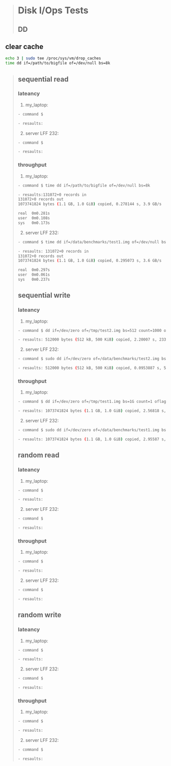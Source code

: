> # Disk I/Ops Tests
> ## DD
## clear cache
```bash 
echo 3 | sudo tee /proc/sys/vm/drop_caches
time dd if=/path/to/bigfile of=/dev/null bs=8k
```
> ## sequential read 
> ### lateancy
> 1. my_laptop:
> ```bash
> - command $
> ```
> ```bash
> - resaults:
> ```
> 2. server LFF 232:
> ```bash
> - command $
> ```
> ```bash
> - resaults:
> ```
> ### throughput
> 1. my_laptop:
> ```bash
> - command $ time dd if=/path/to/bigfile of=/dev/null bs=8k
> ```
> ```bash
> - resaults:131072+0 records in
> 131072+0 records out
> 1073741824 bytes (1.1 GB, 1.0 GiB) copied, 0.278144 s, 3.9 GB/s
>
> real	0m0.281s
> user	0m0.108s
> sys	0m0.173s
> ```
> 2. server LFF 232:
> ```bash
> - command $ time dd if=/data/benchmarks/test1.img of=/dev/null bs=8k
> ```
> ```bash
> - resaults: 131072+0 records in
> 131072+0 records out
> 1073741824 bytes (1.1 GB, 1.0 GiB) copied, 0.295073 s, 3.6 GB/s
>
> real	0m0.297s
> user	0m0.061s
> sys	0m0.237s
> ```
> ## sequential write
> ### lateancy
> 1. my_laptop:
> ```bash
> - command $ dd if=/dev/zero of=/tmp/test2.img bs=512 count=1000 oflag=dsync
> ```
> ```bash
> - resaults: 512000 bytes (512 kB, 500 KiB) copied, 2.20007 s, 233 kB/s
> ```
> 2. server LFF 232:
> ```bash
> - command $ sudo dd if=/dev/zero of=/data/benchmarks/test2.img bs=512 count=1000 oflag=dsync
> ```
> ```bash
> - resaults: 512000 bytes (512 kB, 500 KiB) copied, 0.0953887 s, 5.4 MB/s
> ```
> ### throughput
> 1. my_laptop:
> ```bash
> - command $ dd if=/dev/zero of=/tmp/test1.img bs=1G count=1 oflag=dsync
> ```
> ```bash
> - resaults: 1073741824 bytes (1.1 GB, 1.0 GiB) copied, 2.56818 s, 418 MB/s
> ```
> 2. server LFF 232:
> ```bash
> - command $ sudo dd if=/dev/zero of=/data/benchmarks/test1.img bs=1G count=1 oflag=dsync
> ```
> ```bash
> - resaults: 1073741824 bytes (1.1 GB, 1.0 GiB) copied, 2.95587 s, 363 MB/s
> ```
> ## random read 
> ### lateancy
> 1. my_laptop:
> ```bash
> - command $
> ```
> ```bash
> - resaults:
> ```
> 2. server LFF 232:
> ```bash
> - command $
> ```
> ```bash
> - resaults:
> ```
> ### throughput
> 1. my_laptop:
> ```bash
> - command $
> ```
> ```bash
> - resaults:
> ```
> 2. server LFF 232:
> ```bash
> - command $
> ```
> ```bash
> - resaults:
> ```
> ## random write
> ### lateancy
> 1. my_laptop:
> ```bash
> - command $
> ```
> ```bash
> - resaults:
> ```
> 2. server LFF 232:
> ```bash
> - command $
> ```
> ```bash
> - resaults:
> ```
> ### throughput
> 1. my_laptop:
> ```bash
> - command $
> ```
> ```bash
> - resaults:
> ```
> 2. server LFF 232:
> ```bash
> - command $
> ```
> ```bash
> - resaults:
> ```